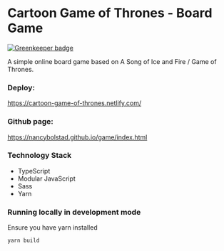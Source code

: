 # Cartoon Game of Thrones - Board Game

[![Greenkeeper badge](https://badges.greenkeeper.io/NancyBolstad/game.svg)](https://greenkeeper.io/)

A simple online board game based on A Song of Ice and Fire / Game of Thrones.

### Deploy:

https://cartoon-game-of-thrones.netlify.com/

### Github page:

https://nancybolstad.github.io/game/index.html

### Technology Stack

- TypeScript
- Modular JavaScript
- Sass
- Yarn

### Running locally in development mode

Ensure you have yarn installed

```bash
yarn build
```
